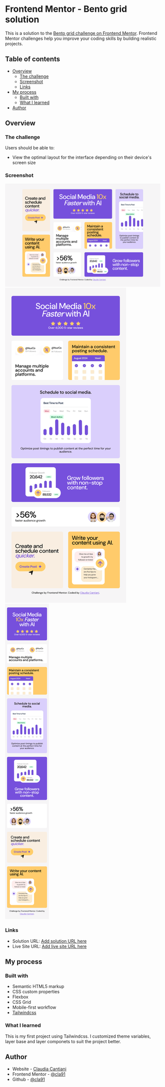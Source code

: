# Frontend Mentor - Bento grid solution

This is a solution to the [Bento grid challenge on Frontend Mentor](https://www.frontendmentor.io/challenges/bento-grid-RMydElrlOj). Frontend Mentor challenges help you improve your coding skills by building realistic projects.

## Table of contents

- [Overview](#overview)
  - [The challenge](#the-challenge)
  - [Screenshot](#screenshot)
  - [Links](#links)
- [My process](#my-process)
  - [Built with](#built-with)
  - [What I learned](#what-i-learned)
- [Author](#author)

## Overview

### The challenge

Users should be able to:

- View the optimal layout for the interface depending on their device's screen size

### Screenshot

![](./Screenshot-desktop.png)
![](./Screenshot-tablet.png)
![](./Screenshot-mobile.png)

### Links

- Solution URL: [Add solution URL here](https://cla91.github.io/bento-grid-main/)
- Live Site URL: [Add live site URL here](https://www.frontendmentor.io/solutions/first-time-using-tailwindcss-xkj8xu-yKm)

## My process

### Built with

- Semantic HTML5 markup
- CSS custom properties
- Flexbox
- CSS Grid
- Mobile-first workflow
- [Tailwindcss](https://tailwindcss.com/)

### What I learned

This is my first project using Tailwindcss. I customized theme variables, layer base and layer componets to suit the project better.

## Author

- Website - [Claudia Cantiani](https://cla91.github.io/)
- Frontend Mentor - [@cla91](https://www.frontendmentor.io/profile/cla91)
- Github - [@cla91](https://github.com/cla91)
